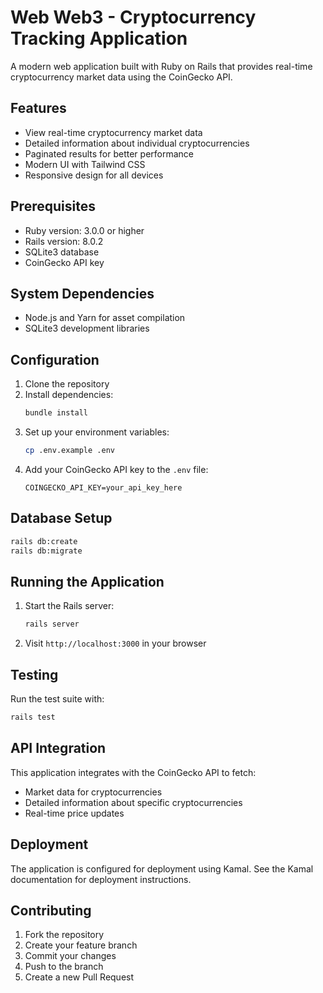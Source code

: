# Web Web3 - Cryptocurrency Tracking Application

A modern web application built with Ruby on Rails that provides real-time cryptocurrency market data using the CoinGecko API.

## Features

- View real-time cryptocurrency market data
- Detailed information about individual cryptocurrencies
- Paginated results for better performance
- Modern UI with Tailwind CSS
- Responsive design for all devices

## Prerequisites

* Ruby version: 3.0.0 or higher
* Rails version: 8.0.2
* SQLite3 database
* CoinGecko API key

## System Dependencies

* Node.js and Yarn for asset compilation
* SQLite3 development libraries

## Configuration

1. Clone the repository
2. Install dependencies:
   ```bash
   bundle install
   ```
3. Set up your environment variables:
   ```bash
   cp .env.example .env
   ```
4. Add your CoinGecko API key to the `.env` file:
   ```
   COINGECKO_API_KEY=your_api_key_here
   ```

## Database Setup

```bash
rails db:create
rails db:migrate
```

## Running the Application

1. Start the Rails server:
   ```bash
   rails server
   ```
2. Visit `http://localhost:3000` in your browser

## Testing

Run the test suite with:
```bash
rails test
```

## API Integration

This application integrates with the CoinGecko API to fetch:
- Market data for cryptocurrencies
- Detailed information about specific cryptocurrencies
- Real-time price updates

## Deployment

The application is configured for deployment using Kamal. See the Kamal documentation for deployment instructions.

## Contributing

1. Fork the repository
2. Create your feature branch
3. Commit your changes
4. Push to the branch
5. Create a new Pull Request
